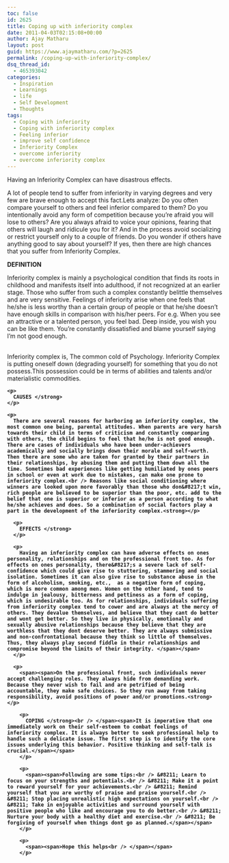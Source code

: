 ```yaml
---
toc: false
id: 2625
title: Coping up with inferiority complex
date: 2011-04-03T02:15:08+00:00
author: Ajay Matharu
layout: post
guid: https://www.ajaymatharu.com/?p=2625
permalink: /coping-up-with-inferiority-complex/
dsq_thread_id:
  - 465393042
categories:
  - Inspiration
  - Learnings
  - life
  - Self Development
  - Thoughts
tags:
  - Coping with inferiority
  - Coping with inferiority complex
  - Feeling inferior
  - improve self confidence
  - Inferiority Complex
  - overcome inferiority
  - overcome inferiority complex
---
```

<span><span>Having an Inferiority Complex can have disastrous effects.</p> 

<p>
  A lot of people tend to suffer from inferiority in varying degrees and very few are brave enough to accept this fact.Lets analyze: Do you often compare yourself to others and feel inferior compared to them? Do you intentionally avoid any form of competition because you&#8217;re afraid you will lose to others? Are you always afraid to voice your opinions, fearing that others will laugh and ridicule you for it? And in the process avoid socializing or restrict yourself only to a couple of friends. Do you wonder if others have anything good to say about yourself? If yes, then there are high chances that you suffer from Inferiority Complex.<strong></p> 
  
  <p>
    DEFINITION </strong>
  </p>
  
  <p>
    Inferiority complex is mainly a psychological condition that finds its roots in childhood and manifests itself into adulthood, if not recognized at an earlier stage. Those who suffer from such a complex constantly belittle themselves and are very sensitive. Feelings of inferiority arise when one feels that he/she is less worthy than a certain group of people or that he/she doesn&#8217;t have enough skills in comparison with his/her peers. For e.g. When you see an attractive or a talented person, you feel bad. Deep inside, you wish you can be like them. You&#8217;re constantly dissatisfied and blame yourself saying I&#8217;m not good enough.</span></span>
  </p>
  
  <p>
    <span><span><br /> Inferiority complex is, The common cold of Psychology. Inferiority Complex is putting oneself down (degrading yourself) for something that you do not possess.This possession could be in terms of abilities and talents and/or materialistic commodities. <strong></p> 
    
    <p>
      CAUSES </strong>
    </p>
    
    <p>
      There are several reasons for harboring an inferiority complex, the most common one being, parental attitudes. When parents are very harsh towards their child in terms of criticism and constantly comparing with others, the child begins to feel that he/he is not good enough. There are cases of individuals who have been under-achievers academically and socially brings down their morale and self-worth. Then there are some who are taken for granted by their partners in their relationships, by abusing them and putting them down all the time. Sometimes bad experiences like getting humiliated by ones peers in school or even at work due to mistakes, can make one prone to inferiority complex.<br /> Reasons like social conditioning where winners are looked upon more favorably than those who don&#8217;t win, rich people are believed to be superior than the poor, etc. add to the belief that one is superior or inferior as a person according to what he/she achieves and does. So a combination of social factors play a part in the development of the inferiority complex.<strong></p> 
      
      <p>
        EFFECTS </strong>
      </p>
      
      <p>
        Having an inferiority complex can have adverse effects on ones personality, relationships and on the professional front too. As for effects on ones personality, there&#8217;s a severe lack of self-confidence which could give rise to stuttering, stammering and social isolation. Sometimes it can also give rise to substance abuse in the form of alcoholism, smoking, etc.,  as a negative form of coping, which is more common among men. Women on the other hand, tend to indulge in jealousy, bitterness and pettiness as a form of coping, which is undesirable too. As for relationships, individuals suffering from inferiority complex tend to cower and are always at the mercy of others. They devalue themselves, and believe that they cant do better and wont get better. So they live in physically, emotionally and sexually abusive relationships because they believe that they are worthless that they dont deserve better. They are always submissive and non-confrontational because they think so little of themselves. Thus, they always play second fiddle in their relationships and compromise beyond the limits of their integrity. </span></span>
      </p>
      
      <p>
        <span><span>On the professional front, such individuals never accept challenging roles. They always hide from demanding work. Because they never wish to fail and are petrified of being accountable, they make safe choices. So they run away from taking responsibility, avoid positions of power and/or promotions.<strong></p> 
        
        <p>
          COPING </strong><br /> </span><span>It is imperative that one immediately work on their self-esteem to combat feelings of inferiority complex. It is always better to seek professional help to handle such a delicate issue. The first step is to identify the core issues underlying this behavior. Positive thinking and self-talk is crucial.</span></span>
        </p>
        
        <p>
          <span><span>Following are some tips:<br /> &#8211; Learn to focus on your strengths and potentials.<br /> &#8211; Make it a point to reward yourself for your achievements.<br /> &#8211; Remind yourself that you are worthy of praise and praise yourself.<br /> &#8211; Stop placing unrealistic high expectations on yourself.<br /> &#8211; Take in enjoyable activities and surround yourself with positive people who like and encourage you to do better.<br /> &#8211; Nurture your body with a healthy diet and exercise.<br /> &#8211; Be forgiving of yourself when things dont go as planned.</span></span>
        </p>
        
        <p>
          <span><span>Hope this helps<br /> </span></span>
        </p>
